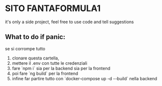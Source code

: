 # SITO FANTAFORMULA1
it's only a side project, feel free to use code and tell suggestions


## What to do if panic:
se si corrompe tutto
<ol>
<li> clonare questa cartella,</li>
<li>mettere il .env con tutte le credenziali</li>
<li>fare `npm i` sia per la backend sia per la frontend</li>
<li>poi fare `ng build` per la frontend</li>
<li>infine far partire tutto con `docker-compose up -d --build` nella backend</li>
</ol>